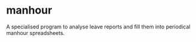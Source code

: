 # manhour
A specialised program to analyse leave reports and fill them into periodical manhour spreadsheets.
